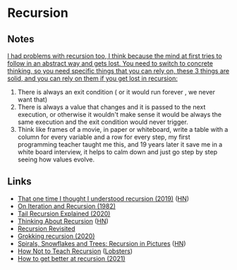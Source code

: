 # Recursion

## Notes

[I had problems with recursion too, I think because the mind at first tries to follow in an abstract way and gets lost. You need to switch to concrete thinking, so you need specific things that you can rely on, these 3 things are solid, and you can rely on them if you get lost in recursion:](https://news.ycombinator.com/item?id=19955830)

1. There is always an exit condition ( or it would run forever , we never want that)
2. There is always a value that changes and it is passed to the next execution, or otherwise it wouldn't make sense it would be always the same execution and the exit condition would never trigger.
3. Think like frames of a movie, in paper or whiteboard, write a table with a column for every variable and a row for every step, my first programming teacher taught me this, and 19 years later it save me in a white board interview, it helps to calm down and just go step by step seeing how values evolve.

## Links

- [That one time I thought I understood recursion (2019)](https://functional.christmas/2019/18) ([HN](https://news.ycombinator.com/item?id=21822977))
- [On Iteration and Recursion (1982)](https://www.cs.utexas.edu/users/EWD/ewd08xx/EWD820.PDF)
- [Tail Recursion Explained (2020)](https://www.youtube.com/watch?v=_JtPhF8MshA)
- [Thinking About Recursion](https://www.solipsys.co.uk/new/ThinkingAboutRecursion.html?tj10hn) ([HN](https://news.ycombinator.com/item?id=24737724))
- [Recursion Revisited](https://www.solipsys.co.uk/new/RecursionRevisited.html)
- [Grokking recursion (2020)](https://0xd34df00d.me/posts/2020/09/agda-wf-rec.html)
- [Spirals, Snowflakes and Trees: Recursion in Pictures](http://learn.hfm.io/fractals.html) ([HN](https://news.ycombinator.com/item?id=25583631))
- [How Not to Teach Recursion](https://parentheticallyspeaking.org/articles/how-not-to-teach-recursion/) ([Lobsters](https://lobste.rs/s/kwebam/how_not_teach_recursion))
- [How to get better at recursion (2021)](https://notes.eatonphil.com/practicing-recursion.html)
